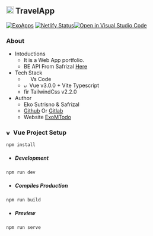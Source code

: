 ## <img alt="vue" src="https://avatars.githubusercontent.com/u/51039205?s=460&u=cb1d242b6a9b13a3b6383e46b5410fafe471b63d&v=4" width="20" height="20" /> TravelApp

[![ExoApps](https://img.shields.io/github/license/Naereen/StrapDown.js.svg)](https://exoappsv2.netlify.app/) [![Netlify Status](https://api.netlify.com/api/v1/badges/85cc322b-1eaf-40d2-88fa-a08de1b349bd/deploy-status)](https://app.netlify.com/sites/nifty-pare-1c0d74/deploys)[![Open in Visual Studio Code](https://open.vscode.dev/badges/open-in-vscode.svg)](https://open.vscode.dev/organization/repository)

### About

- Intoductions
  - It is a Web App portfolio.
  - BE API From Safrizal [Here](https://ancient-ravine-45699.herokuapp.com/swagger-ui.html)
- Tech Stack
  - <img src="https://img.icons8.com/fluent/48/000000/visual-studio-code-2019.png" width="14" height="14"/> Vs Code
  - <img alt="vue" src="https://v3.vuejs.org/logo.png" width="11" height="11" /> Vue v3.0.0 + Vite Typescript
  - <img alt="firebase" src="https://tailwindcss.com/_next/static/media/tailwindcss-mark.cb8046c163f77190406dfbf4dec89848.svg" width="14" height="14" /> TailwindCss v2.2.0
- Author
  - Eko Sutrisno & Safrizal
  - [Github](https://github.com/ekosutrisno) Or [Gitlab](https://gitlab.com/ekosutrisno1)
  - Website [ExoMTodo](https://ekosutrisno.netlify.app)

### <img alt="vue" src="https://v3.vuejs.org/logo.png" width="15" height="15" /> Vue Project Setup

```shell
npm install
```

- ##### Development

```shell
npm run dev
```

- ##### Compiles Production

```shell
npm run build
```

- ##### Preview

```shell
npm run serve
```
